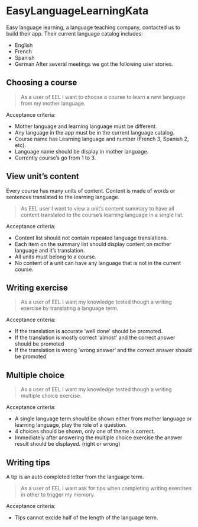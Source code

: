 # EasyLanguageLearningKata

Easy language learning, a language teaching company, contacted us to build their app.
Their current language catalog includes:
*	English
*	French
*	Spanish
*	German
After several meetings we got the following user stories.

## Choosing a course

> As a user of EEL I want to choose a course to learn a new language from my mother language.

Acceptance criteria:
*	Mother language and learning language must be different.
*	Any language in the app must be in the current language catalog.
*	Course name has Learning language and number (French 3, Spanish 2, etc).
*	Language name should be display in mother language.
*	Currently course’s go from 1 to 3.

## View unit’s content

Every course has many units of content. Content is made of words or sentences translated to the learning language.

> As EEL user I want to view a unit’s content summary to have all content translated to the course’s learning language in a single list.

Acceptance criteria:
* Content list should not contain repeated language translations.
* Each item on the summary list should display content on mother language and it’s translation.
* All units must belong to a course.
* No content of a unit can have any language that is not in the current course.

## Writing exercise

> As a user of EEL I want my knowledge tested though a writing exercise by translating  a language term.

Acceptance criteria:
*	If the translation is accurate ‘well done' should be promoted.
*	If the translation is mostly correct ‘almost’ and the correct answer should be promoted
*	If the translation is wrong ‘wrong answer’ and the correct answer should be promoted
 
## Multiple choice

> As a user of EEL I want my knowledge tested though a writing multiple choice exercise.

Acceptance criteria:
*	A single language term should be shown either from mother language or learning language, play the role of a question.
*	4 choices should be shown, only one of theme is correct.
*	Immediately after answering the multiple choice exercise the answer result should be displayed. (right or wrong)

## Writing tips

A tip is an auto completed letter from the language term.

> As a user of EEL I want ask for tips when completing writing exercises in other to trigger my memory.

Acceptance criteria:
*	Tips cannot excide half of the length of the language term.
